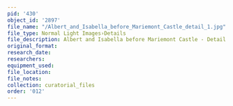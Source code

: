 ```yaml
---
pid: '430'
object_id: '2897'
file_name: "/Albert_and_Isabella_before_Mariemont_Castle_detail_1.jpg"
file_type: Normal Light Images›Details
file_description: Albert and Isabella before Mariemont Castle - Detail 1
original_format:
research_date:
researchers:
equipment_used:
file_location:
file_notes:
collection: curatorial_files
order: '012'
---
```

